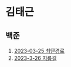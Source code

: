 # 김태근 
## 백준
1. [2023-03-25 최단경로](https://github.com/Algorithm-study-busan/taegeun/blob/main/dijstra/%5BBOJ%5D1753%EC%B5%9C%EB%8B%A8%EA%B2%BD%EB%A1%9C.py)
2. [2023-3-26 지름길](https://github.com/Algorithm-study-busan/taegeun/blob/main/dp/%5BBoJ%5D1446%EC%A7%80%EB%A6%84%EA%B8%B8.py)
